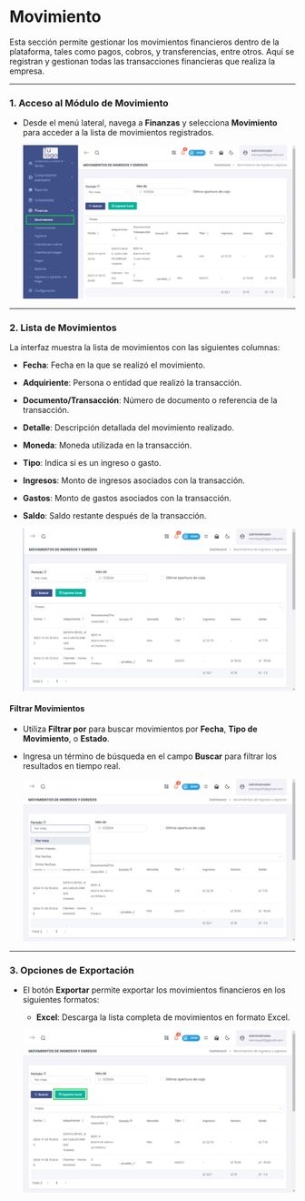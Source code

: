 # Movimiento

Esta sección permite gestionar los movimientos financieros dentro de la plataforma, tales como pagos, cobros, y transferencias, entre otros. Aquí se registran y gestionan todas las transacciones financieras que realiza la empresa.

---

### 1. Acceso al Módulo de Movimiento
- Desde el menú lateral, navega a **Finanzas** y selecciona **Movimiento** para acceder a la lista de movimientos registrados.

  ![Acceso a Movimiento](img/finanzas_movimiento_acceso.png)

---

### 2. Lista de Movimientos
La interfaz muestra la lista de movimientos con las siguientes columnas:
- **Fecha**: Fecha en la que se realizó el movimiento.
- **Adquiriente**: Persona o entidad que realizó la transacción.
- **Documento/Transacción**: Número de documento o referencia de la transacción.
- **Detalle**: Descripción detallada del movimiento realizado.
- **Moneda**: Moneda utilizada en la transacción.
- **Tipo**: Indica si es un ingreso o gasto.
- **Ingresos**: Monto de ingresos asociados con la transacción.
- **Gastos**: Monto de gastos asociados con la transacción.
- **Saldo**: Saldo restante después de la transacción.


  ![Lista de Movimientos](img/finanzas_movimiento_lista.png)

#### Filtrar Movimientos
- Utiliza **Filtrar por** para buscar movimientos por **Fecha**, **Tipo de Movimiento**, o **Estado**.
- Ingresa un término de búsqueda en el campo **Buscar** para filtrar los resultados en tiempo real.

  ![Filtrar Movimientos](img/finanzas_movimiento_filtro.png)

---

### 3. Opciones de Exportación
- El botón **Exportar** permite exportar los movimientos financieros en los siguientes formatos:
  - **Excel**: Descarga la lista completa de movimientos en formato Excel.

  ![Opciones de Exportación](img/finanzas_movimiento_exportar.png)

